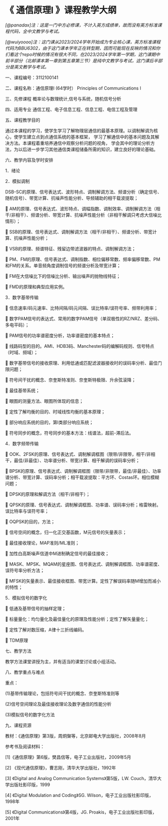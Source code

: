 # 《 通信原理I 》课程教学大纲 

*[@panadax]注：这是一门中方必修课，不计入英方成绩单，故而没有英方标准课程代码，全中文教学与考试。*

*[@wuiyoooo]注：这门课从2023/2024学年开始成为专业核心课，英方标准课程代码为BBU6302，由于这门课本学年正在转型期，因而可能现在反映的情况和你们看这个repo时候的情况有很大不同，在2023/2024学年第一学期，这门课期中前半部分（北邮课本第一章到第五章第三节）是纯中文教学与考试，这门课后半部分是英文教学与考试。*

一、课程编号：3112100141


二、课程名称：通信原理I   (64学时）
Principles of Communications I


三、先修课程 概率论与数理统计,信号与系统，随机信号分析


四、适用专业 通信工程、电子信息工程、信息工程、电信工程及管理


五、课程教学目的

通过本课程的学习，使学生学习了解物理层通信的最基本原理。以调制解调为核心，使学生建立点到点通信系统的基本框架，
学习了解通信中的基本问题及其解决方法。本课程着重培养通信中观察分析问题的视角，
学会其中的理论分析方法，为以后进一步学习其他通信类课程储备所需的知识，建立良好的理论基础。


六、教学内容及学时安排

1．绪论

2．模拟调制      

DSB-SC的原理、信号表达式、波形特点、调制解调方法、频谱分析（确定信号、随机信号）、带宽计算、抗噪声性能分析、导频辅助的相干载波提取；

	AM的原理、信号表达式、波形特点、调幅指数、调制效率、调制解调方法（相干/非相干）、频谱分析、带宽计算、抗噪声性能分析（非相干解调只考虑大信噪比情形）；

	SSB的原理、信号表达式、调制解调方法（相干/非相干）、频谱分析、带宽计算、抗噪声性能分析；

	VSB的原理、频谱特征、残留边带滤波器的特点、调制解调方法；

	PM、FM的原理、信号表达式、调制指数、相位偏移常数、频率偏移常数、PM和FM的关系。单音频角度调制信号的频谱分析及带宽计算；

	FM在大信噪比下的信噪比分析、输出噪声的抛物线特征；

	FMD的原理和典型应用实例。

3．数字基带传输 

	信息速率/码元速率、比特间隔/码元间隔、误比特率/误符号率、频带利用率；

	数字PAM信号的表达式、常用的数字PAM信号（单双极性的RZ/NRZ、差分码、多电平码）；

	PAM信号的功率谱密度分析，功率谱密度的基本特点；

	线路码型的目的。AMI、HDB3码、Manchester码的编解码规则、信号特点（时域、频域）；

	数字基带信号的接收原理、利用低通或匹配滤波器接收时的误码率分析、最佳门限问题；

	符号间干扰的概念、奈奎斯特准则、奈奎斯特极限、升余弦滚降；

	最佳基带系统；

	眼图的测量方法、眼图所体现的信息；

	定性了解均衡的目的、时域线性均衡的基本原理；

	部分响应系统的目的，第I类部分响应系统；

	符号同步的概念，符号同步的基本方法：线谱法，超前-滞后法。


4．数字频带传输      

	OOK、2FSK的原理、信号表达式、调制解调框图（限带/非限带，相干/非相干，最佳/非最佳）、功率谱分析、带宽计算、相干解调的误码率分析；

	BPSK的原理、信号表达式、调制解调框图（限带/非限带，最佳/非最佳）、功率谱分析、带宽计算、误码率分析；相干载波提取：平方环、Costas环。相位模糊问题；

	DPSK的原理和解调方法（相干/非相干）；

	QPSK的原理、信号表达式、调制解调框图、功率谱、误码率分析；格雷映射。误比特率与误符号率；

	OQPSK的目的，方法；

	信号空间的概念，归一化正交基函数，M元信号的矢量表示；

	最佳接收理论，MAP准则/ML准则；

	加性白高斯噪声信道中M进制确定信号的最佳接收；

	MASK、MPSK、MQAM的星座图、信号表达式、调制解调框图、功率谱密度、误符号率分析方法；

	MFSK的矢量表示、最佳接收框图、带宽计算。定性了解误码率随M增加而减小的特性；


5．模拟信号的数字化

	低通及基带信号的抽样定理；

	标量量化：均匀量化及最佳量化的原理及性能分析；定性了解矢量量化；

	定性了解对数压缩，A律十三折线编码。

	TDM原理 


七、教学方法

教学方法课堂讲授为主，并有适当的课堂讨论或小组活动。


八、教学重点与难点

重点：

(1)基带传输理论，包括符号间干扰的概念、奈奎斯特准则等

(2)信号空间理论及最佳接收理论及数字通信的性能分析

(3)模拟信号的数字化方法


九、课程资源

教材：《通信原理》第3版，周炯槃等，北京邮电大学出版社，2008年8月

参考书及阅读材料：

[1]《通信原理》第6版，樊昌信等，电子工业出版社，2009年5月

[2] 《现代通信原理》，曹志刚，清华大学出版社，1992年

[3] 《Digital and Analog Communication Systems》第5版，LW. Couch，清华大学出版社影印版，1999

[4] 《Digital Modulation and Coding》SG. Wilson，电子工业出版社影印版，1998年

[5] 《Digital Communications》第4版，JG. Proakis，电子工业出版社影印版，2001年
 




